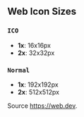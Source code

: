 ## Web Icon Sizes

### `ICO`
- **1x**: 16x16px
- **2x**: 32x32px

### `Normal`
- **1x**: 192x192px
- **2x**: 512x512px

Source https://web.dev.
